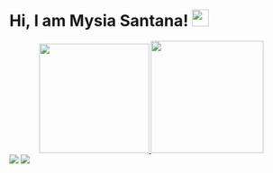 # Hi, I am Mysia Santana! <img src="https://raw.githubusercontent.com/MartinHeinz/MartinHeinz/master/wave.gif" width="30px">

<div align="center">
  <a href="https://github.com/Mysia14">
  <img height="195em" src="https://github-readme-stats.vercel.app/api?username=mysia14&show_icons=true&theme=radical&include_all_commits=true&count_private=true"/>
  <img height="200em" src="https://github-readme-stats.vercel.app/api/top-langs/?username=mysia14&layout=compact&langs_count=7&theme=radical"/>
</div>
<div>
<a href="https://www.linkedin.com/in/mysia-santana-0236541b1/" target="_blank"><img src="https://img.shields.io/badge/-LinkedIn-%230077B5?style=for-the-badge&logo=linkedin&logoColor=white" target="_blank"></a> 
   <a href = "mailto:mysisantana@gmail.com"><img src="https://img.shields.io/badge/-Gmail-%23333?style=for-the-badge&logo=gmail&logoColor=white" target="_blank"></a>
  
 
</div>

